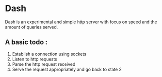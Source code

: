 # Dash
Dash is an experimental and simple http server with focus on speed and the amount of queries served.

## A basic todo :
1) Establish a connection using sockets
2) Listen to http requests
3) Parse the http request received
4) Serve the request appropriately and go back to state 2
